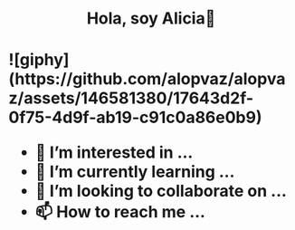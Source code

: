<h1 align="center"> <b>Hola, soy Alicia👋</b><h1>
<!--Añadir un GIF-->
![giphy](https://github.com/alopvaz/alopvaz/assets/146581380/17643d2f-0f75-4d9f-ab19-c91c0a86e0b9)



- 👀 I’m interested in ...
- 🌱 I’m currently learning ...
- 💞️ I’m looking to collaborate on ...
- 📫 How to reach me ...

<!---
alopvaz/alopvaz is a ✨ special ✨ repository because its `README.md` (this file) appears on your GitHub profile.
You can click the Preview link to take a look at your changes.
--->
